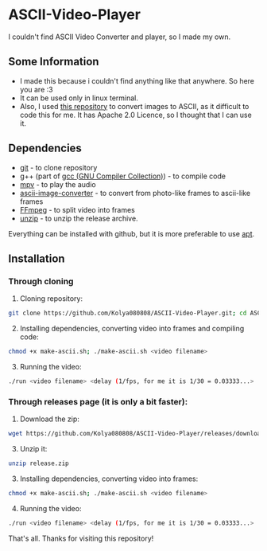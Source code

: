 # ASCII-Video-Player
I couldn't find ASCII Video Converter and player, so I made my own. 


## Some Information
- I made this because i couldn't find anything like that anywhere. So here you are :3
- It can be used only in linux terminal.
- Also, I used [this repository](https://github.com/TheZoraiz/ascii-image-converter) to convert images to ASCII, as it difficult to code this for me. It has Apache 2.0 Licence, so I thought that I can use it. 


## Dependencies

- [git](https://github.com/git/git) - to clone repository
- g++ (part of [gcc (GNU Compiler Collection)](https://github.com/gcc-mirror/gcc)) - to compile code
- [mpv](https://github.com/mpv-player/mpv) - to play the audio
- [ascii-image-converter](https://github.com/TheZoraiz/ascii-image-converter) - to convert from photo-like frames to ascii-like frames
- [FFmpeg](https://github.com/FFmpeg/FFmpeg) - to split video into frames
- [unzip](https://github.com/LuaDist/unzip) - to unzip the release archive.

Everything can be installed with github, but it is more preferable to use [apt](https://github.com/Debian/apt).

## Installation 

### Through cloning

1. Cloning repository:
```bash
git clone https://github.com/Kolya080808/ASCII-Video-Player.git; cd ASCII-Video-Player
```
2. Installing dependencies, converting video into frames and compiling code:
```bash
chmod +x make-ascii.sh; ./make-ascii.sh <video filename>
```
3. Running the video:
```bash
./run <video filename> <delay (1/fps, for me it is 1/30 = 0.03333...>
```

### Through releases page (it is only a bit faster):

1. Download the zip:
```bash
wget https://github.com/Kolya080808/ASCII-Video-Player/releases/download/v1.0/release.zip
```
3. Unzip it:
```bash
unzip release.zip
```
3. Installing dependencies, converting video into frames:
```bash
chmod +x make-ascii.sh; ./make-ascii.sh <video filename>
```
4. Running the video:
```bash
./run <video filename> <delay (1/fps, for me it is 1/30 = 0.03333...>
```


That's all. Thanks for visiting this repository! 
